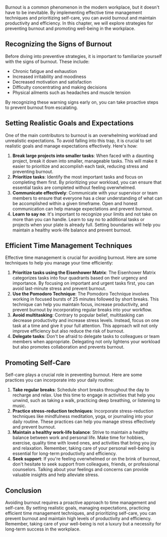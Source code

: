 
Burnout is a common phenomenon in the modern workplace, but it doesn't have to be inevitable. By implementing effective time management techniques and prioritizing self-care, you can avoid burnout and maintain productivity and efficiency. In this chapter, we will explore strategies for preventing burnout and promoting well-being in the workplace.

## Recognizing the Signs of Burnout

Before diving into preventive strategies, it is important to familiarize yourself with the signs of burnout. These include:

- Chronic fatigue and exhaustion
- Increased irritability and moodiness
- Decreased motivation and satisfaction
- Difficulty concentrating and making decisions
- Physical ailments such as headaches and muscle tension

By recognizing these warning signs early on, you can take proactive steps to prevent burnout from escalating.

## Setting Realistic Goals and Expectations

One of the main contributors to burnout is an overwhelming workload and unrealistic expectations. To avoid falling into this trap, it is crucial to set realistic goals and manage expectations effectively. Here's how:

1. **Break large projects into smaller tasks**: When faced with a daunting project, break it down into smaller, manageable tasks. This will make it easier to prioritize and accomplish each task, reducing stress and preventing burnout.
2. **Prioritize tasks**: Identify the most important tasks and focus on completing them first. By prioritizing your workload, you can ensure that essential tasks are completed without feeling overwhelmed.
3. **Communicate effectively**: Communicate with your supervisor or team members to ensure that everyone has a clear understanding of what can be accomplished within a given timeframe. Open and honest communication can help manage expectations and prevent burnout.
4. **Learn to say no**: It's important to recognize your limits and not take on more than you can handle. Learn to say no to additional tasks or projects when your plate is already full. Setting boundaries will help you maintain a healthy work-life balance and prevent burnout.

## Efficient Time Management Techniques

Effective time management is crucial for avoiding burnout. Here are some techniques to help you manage your time efficiently:

1. **Prioritize tasks using the Eisenhower Matrix**: The Eisenhower Matrix categorizes tasks into four quadrants based on their urgency and importance. By focusing on important and urgent tasks first, you can avoid last-minute stress and prevent burnout.
2. **Use the Pomodoro Technique**: The Pomodoro Technique involves working in focused bursts of 25 minutes followed by short breaks. This technique can help you maintain focus, increase productivity, and prevent burnout by incorporating regular breaks into your workflow.
3. **Avoid multitasking**: Contrary to popular belief, multitasking can decrease productivity and increase stress levels. Instead, focus on one task at a time and give it your full attention. This approach will not only improve efficiency but also reduce the risk of burnout.
4. **Delegate tasks**: Don't be afraid to delegate tasks to colleagues or team members when appropriate. Delegating not only lightens your workload but also promotes collaboration and prevents burnout.

## Promoting Self-Care

Self-care plays a crucial role in preventing burnout. Here are some practices you can incorporate into your daily routine:

1. **Take regular breaks**: Schedule short breaks throughout the day to recharge and relax. Use this time to engage in activities that help you unwind, such as taking a walk, practicing deep breathing, or listening to music.
2. **Practice stress-reduction techniques**: Incorporate stress-reduction techniques like mindfulness meditation, yoga, or journaling into your daily routine. These practices can help you manage stress effectively and prevent burnout.
3. **Maintain a healthy work-life balance**: Strive to maintain a healthy balance between work and personal life. Make time for hobbies, exercise, quality time with loved ones, and activities that bring you joy and relaxation. Remember, taking care of your personal well-being is essential for long-term productivity and efficiency.
4. **Seek support**: If you're feeling overwhelmed or on the brink of burnout, don't hesitate to seek support from colleagues, friends, or professional counselors. Talking about your feelings and concerns can provide valuable insights and help alleviate stress.

## Conclusion

Avoiding burnout requires a proactive approach to time management and self-care. By setting realistic goals, managing expectations, practicing efficient time management techniques, and prioritizing self-care, you can prevent burnout and maintain high levels of productivity and efficiency. Remember, taking care of your well-being is not a luxury but a necessity for long-term success in the workplace.
